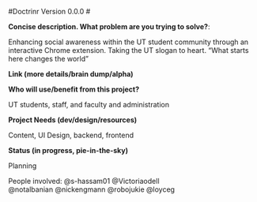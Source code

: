 #Doctrinr Version 0.0.0 #

**Concise description. What problem are you trying to solve?**:

Enhancing social awareness within the UT student community through an interactive Chrome extension. Taking the UT slogan to heart. “What starts here changes the world”

**Link (more details/brain dump/alpha)**

**Who will use/benefit from this project?**

UT students, staff, and faculty and administration

**Project Needs (dev/design/resources)**

Content, UI Design, backend, frontend

**Status (in progress, pie-in-the-sky)**

Planning


People involved: 
@s-hassam01
@Victoriaodell  
@notalbanian
@nickengmann
@robojukie
@loyceg
